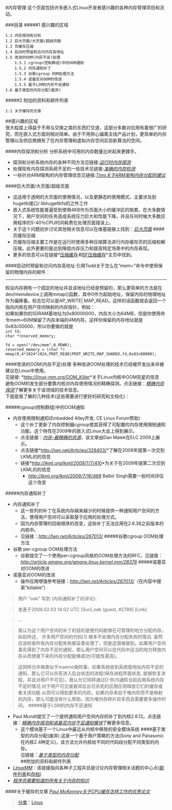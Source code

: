#内存管理
这个页面包括许多嵌入式Linux开发者感兴趣的各种内存管理项目和活动。

###目录
#####1 感兴趣的区域

	1.1 内存探测和分析  
	1.2 巨大页面/大页面/超级页面  
	1.3 页缓存压缩  
	1.4 启动时预留和访问内存高地址  
	1.5 改进的OOM(内存不足)处理   	
		1.5.1 cgroup(控制群组)中的OOM通知  
		1.5.2 内存通知补丁  
		1.5.3 谷歌cgroup OOM处理方法  
		1.5.4 诺基亚对OOM的改进  
		1.5.5 基于LSM的内存不足通知
	1.6 基于类型的内存分配(废弃)  

#####2 附加的资料和邮件列表	  

	2.1 关于缓存的文章
	
##感兴趣的区域  
很大程度上得益于不用与交换之类的东西打交道，这部分多数对应用有着很广的研究，而在嵌入式方面则相对简单。由于不用担心偏离主线产品计划，更简单的内存管理以及供应商拥有了在内存管理和虚拟内存空间实验新算法的空间。

####内存探测和分析
分析系统中可用的内存数量比听起来更棘手。

- 探测和分析系统内存的各种不同方法见链接:*[运行时内存探测](http://elinux.org/Runtime_Memory_Measurement)*
- 处理现有内存探测系统不足的一些技术见链接:*[准确的内存检测](http://elinux.org/Accurate_Memory_Measurement)*
- 一些针对ARM架构的内存管理信息见链接:*[Tims关于ARM架构内存分配的建议](http://elinux.org/Tims_Notes_on_ARM_memory_allocation)*

####巨大页面/大页面/超级页面 
- 这适用于透明的大页面的使用情况，以及更静态的使用模式，主要涉及到hugetlb接口/ libhugetlbfs的之外工作
- 嵌入式系统性能普遍受到使用4KB作为页面大小的缓冲区的拖累。在大多数情况下，用户空间的任务造成系统压力巨大和性能下降，并且任何时候大多数应用程序的5-40％CPU时间耗费在处理页面错误上。
- 关于这个问题初步讨论其他相关信息可以在维基链接上找到：*[巨大页面](http://linux-mm.org/)*
####页缓存压缩
- 页缓存压缩主要工作是在运行时使用多种压缩算法进行内存缓存页的压缩和解压缩，此外更要的是达到降低内存压力和提高特定场景中的内存表现。
- 更多的信息可以在链接*[压缩缓存](http://linux-mm.org/CompressedCaching)*和*[SF压缩缓存](http://linuxcompressed.sourceforge.net/)*主页中找到。

####启动时预留和访问内存高地址
引用Todd关于怎么在“mem=”命令中使用保留的物理内存的邮件：

----------
假设内存拥有一个固定的地址并且该地址已经是预留的，那么更简单的方法是在dev/memdevice上调用mmap()函数，其中0作为起始地址，保留内存的物理地址作为偏移量。标志位可以是AP_WRITE| MAP_READ。这样的话函数就会返回一个指向内核在用户空间映射的内存指针。例如：  
如果如果你的SDRAM基地址为0x80000000，内存大小为64MB，但是你使用命令mem=60M保留了内存末端的4M内存。这样你保留的内存地址就是0x83c00000，所以你要做的就是  
`int fd;`  
`char *reserved_memory;`

`fd = open("/dev/mem",0_RDWR);`  
`reserved_memory = (char *) mmap(0,4*1024*1024,PROT_READ|PROT_WRITE,MAP_SHARED,fd,0x83c00000);`  

####改进的OOM(内存不足)处理
多种改进OOM处理的技术已经被开发出来并被建议在Linux中使用。  
见链接:  *<http://linux-mm.org/OOM_Killer>*关于Linux内核中OOM克星的信息  
避免OOM的发生部分要靠内核对内存使用情况的精确探测。点击链接：[*精确内存探测*](http://elinux.org/Accurate_Memory_Measurement)了解更多关于该领域的技术信息。  
下面是我了解的几种技术(这些需要进行更好的研究和文档化)：  

#####cgroup(控制群组)中的OOM通知  
- 内存使用限制通知(Embedded Alley开发, CE Linux Forum赞助)  
	- 这个补丁更新了内存控制器cgroup使其获得了可配置的内存使用限制通知功能。这个特性在2009年的嵌入式Linux大会上得到展示。
	- 点击链接：[*内存-最精确的资源*](http://tree.celinuxforum.org/CelfPubWiki/ELC2009Presentations?action=AttachFile&do=get&target=celf_mem_notify.pdf)，该文章由Dan Malek在ELC 2009上展示。
	- 点击链接*<http://lwn.net/Articles/328403/>*了解在2009年提第一次交到LKML的的信息
	- 链接*<http://lkml.org/lkml/2009/7/7/410>*为关于在2009年提第二次交到LKML的的信息
		- *<http://lkml.org/lkml/2009/7/16/468>* Balbir Singh需要一些时间评估这个改变  
	
#####内存通知补丁
- 内存通知补丁
	- 这一些列的补丁在系统内存越来越少的时候提供一种通知用户空间的方法，使得用户空间可以采取基于应用的处理方式。
	- 因为内存管理的回收顺序的改变，这些补丁无法应用在2.6.38之前版本的内核中。
	- 见链接：*<http://lwn.net/Articles/267013/>*
#####谷歌cgroup OOM处理方法
- 谷歌 per-cgroup OOM处理方法  
	- 谷歌提交了一个使用per-cgroup风格的OOM处理方法的RFC，见链接：*<http://article.gmane.org/gmane.linux.kernel.mm/28376>*
#####诺基亚对OOM的改进
- 诺基亚对OOM的改进
	- 操作应用增强参考链接：*<http://lwn.net/Articles/267013/>*（在内容中搜索“killable”）
>用户 "oak" 写到 (内存通知补丁的评论):

>发表于2008.02.03 14:02 UTC (Sun),oak (guest, #2786) [Link]

>...

>我认为这个用户空间的补丁的目的是使代码能够在可管理的地方分配内存。如前所述，
许多用户空间的代码[1] 根本不处理内存分配失败的情况. 虽然应该检查所有内存分配失败都妥善处理了，但是这很难做到。如果用户空间事先得到了内存不足的通知，那么用户空间可以在代码中适当的地方释放内存从而使接下来的内存分配能够成功(可能性更高)。

>这同样允许做类似于maemo做的事。如果系统收到系统低地址内存不足的通知，那么它可以杀死进入后台状态的进程(保存进程界面状态, 能够恢复进程，并且对用户不可见)。我认为它同样通过D-BUS通知当前应用系统内存不足的情况.对于用户可见或者非后台可杀死的应用应用释放它们的缓存或者关闭功能 从而可以得到更多的内存。如果内存来自于堆内存而不是映射的内存，那么可能没有什么帮助，因为堆内存碎片较多而且需要更多操作时间。
#####基于LSM的内存不足通知 
- Paul Mundt提交了一个提供通知用户空间内存的补丁到内核2.6.12。点击链接：[*精确内存探测和诺基亚内存不足通知模块*](http://elinux.org/Accurate_Memory_Measurement#Nokia_out-of-memory_notifier_module)了解更多信息。
	- 这个模块基于一个Linux中最近从内核中移除的安全模块系统
####基于类型的内存分配(废弃)
这是一个基于用户策略的方法(Sony and Panasonic在内核2.4种定义)，该方法允许内核给不同的代码段分配不同类型的内存。  
见链接：[*基于类型的内存分配*](http://elinux.org/Memory_Type_Based_Allocation)  
##附加的资料和邮件列表	
- [*LinuxMM*](http://linux-mm.org/)：该链接指向各种子工程并且是讨论内存管理相关话题的中心点([邮件列表](mailto:majordomo@kvack.org)和[存档](http://marc.theaimsgroup.com/?l=linux-mm))
- [*程序员需要知道的所有关于内存的知识*](http://lwn.net/Articles/250967/)

####关于缓存的文章
[*Paul McKenney关于CPU缓存怎样工作的优秀论文*](http://www2.rdrop.com/~paulmck/scalability/paper/whymb.2010.07.23a.pdf)

>[分类](http://elinux.org/Special:Categories)：[Linux](http://elinux.org/Category:Linux)